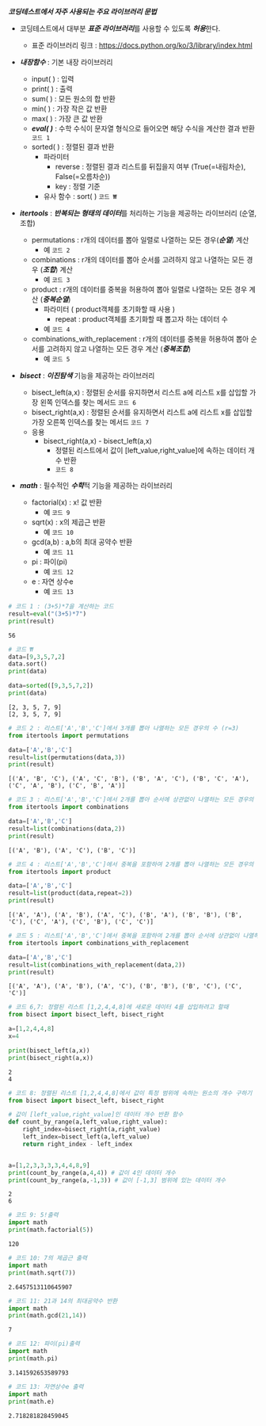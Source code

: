 ***코딩테스트에서 자주 사용되는 주요 라이브러리 문법***

- 코딩테스트에서 대부분 ***표준 라이브러리***를 사용할 수 있도록 ***허용***한다.
    - 표준 라이브러리 링크 : https://docs.python.org/ko/3/library/index.html
    
- ***내장함수*** : 기본 내장 라이브러리
    - input( ) : 입력
    - print( ) : 출력
    - sum( ) : 모든 원소의 합 반환
    - min( ) : 가장 작은 값 반환
    - max( ) : 가장 큰 값 반환
    - ***eval( )*** : 수학 수식이 문자열 형식으로 들어오면 해당 수식을 계산한 결과 반환 `코드 1`
    - sorted( ) : 정렬된 결과 반환
        - 파라미터
            - reverse : 정렬된 결과 리스트를 뒤집을지 여부 (True(=내림차순), False(=오름차순))
            - key : 정렬 기준 
        - 유사 함수 : sort( ) `코드 ₩`
    
- ***itertools*** : ***반복되는 형태의 데이터***를 처리하는 기능을 제공하는 라이브러리 (순열, 조합)
    - permutations : r개의 데이터를 뽑아 일렬로 나열하는 모든 경우(***순열***) 계산
        - 예 `코드 2`
    - combinations : r개의 데이터를 뽑아 순서를 고려하지 않고 나열하는 모든 경우 (***조합***) 계산
        - 예 `코드 3`
    - product : r개의 데이터를 중복을 허용하여 뽑아 일렬로 나열하는 모든 경우 계산 (***중복순열***)
        - 파라미터 ( product객체를 초기화할 때 사용 )
            - repeat : product객체를 초기화할 때 뽑고자 하는 데이터 수
        - 예 `코드 4`
    - combinations_with_replacement : r개의 데이터를 중복을 허용하여 뽑아 순서를 고려하지 않고 나열하는 모든 경우 계산 (***중복조합***)
        - 예 `코드 5`
- ***bisect*** : ***이진탐색*** 기능을 제공하는 라이브러리
    - bisect_left(a,x) : 정렬된 순서를 유지하면서 리스트 a에 리스트 x를 삽입할 가장 왼쪽 인덱스를 찾는 메서드 `코드 6`
    - bisect_right(a,x) : 정렬된 순서를 유지하면서 리스트 a에 리스트 x를 삽입할 가장 오른쪽 인덱스를 찾는 메서드 `코드 7`
    - 응용
        - bisect_right(a,x) - bisect_left(a,x)
            - 정렬된 리스트에서 값이 [left_value,right_value]에 속하는 데이터 개수 반환 
            - `코드 8`
- ***math*** : 필수적인 ***수학***적 기능을 제공하는 라이브러리
    - factorial(x) : x! 값 반환 
        - 예 `코드 9`
    - sqrt(x) : x의 제곱근 반환
        - 예 `코드 10`
    - gcd(a,b) : a,b의 최대 공약수 반환
        - 예 `코드 11`
    - pi : 파이(pi)
       - 예 `코드 12` 
    - e : 자연 상수e
       - 예 `코드 13`


```python
# 코드 1 : (3+5)*7을 계산하는 코드
result=eval("(3+5)*7")
print(result)
```

    56



```python
# 코드 ₩
data=[9,3,5,7,2]
data.sort()
print(data)

data=sorted([9,3,5,7,2])
print(data)
```

    [2, 3, 5, 7, 9]
    [2, 3, 5, 7, 9]



```python
# 코드 2 : 리스트['A','B','C']에서 3개를 뽑아 나열하는 모든 경우의 수 (r=3)
from itertools import permutations

data=['A','B','C']
result=list(permutations(data,3))
print(result)
```

    [('A', 'B', 'C'), ('A', 'C', 'B'), ('B', 'A', 'C'), ('B', 'C', 'A'), ('C', 'A', 'B'), ('C', 'B', 'A')]



```python
# 코드 3 : 리스트['A','B','C']에서 2개를 뽑아 순서에 상관없이 나열하는 모든 경우의 수 (r=2)
from itertools import combinations

data=['A','B','C']
result=list(combinations(data,2))
print(result)
```

    [('A', 'B'), ('A', 'C'), ('B', 'C')]



```python
# 코드 4 : 리스트['A','B','C']에서 중복을 포함하여 2개를 뽑아 나열하는 모든 경우의 수 (r=2)
from itertools import product

data=['A','B','C']
result=list(product(data,repeat=2))
print(result)
```

    [('A', 'A'), ('A', 'B'), ('A', 'C'), ('B', 'A'), ('B', 'B'), ('B', 'C'), ('C', 'A'), ('C', 'B'), ('C', 'C')]



```python
# 코드 5 : 리스트['A','B','C']에서 중복을 포함하여 2개를 뽑아 순서에 상관없이 나열하는 모든 경우의 수 (r=2)
from itertools import combinations_with_replacement

data=['A','B','C']
result=list(combinations_with_replacement(data,2))
print(result)
```

    [('A', 'A'), ('A', 'B'), ('A', 'C'), ('B', 'B'), ('B', 'C'), ('C', 'C')]



```python
# 코드 6,7: 정렬된 리스트 [1,2,4,4,8]에 새로운 데이터 4를 삽입하려고 할때 
from bisect import bisect_left, bisect_right

a=[1,2,4,4,8]
x=4

print(bisect_left(a,x))
print(bisect_right(a,x))
```

    2
    4



```python
# 코드 8: 정렬된 리스트 [1,2,4,4,8]에서 값이 특정 범위에 속하는 원소의 개수 구하기
from bisect import bisect_left, bisect_right

# 값이 [left_value,right_value]인 데이터 개수 반환 함수
def count_by_range(a,left_value,right_value):
    right_index=bisect_right(a,right_value)
    left_index=bisect_left(a,left_value)
    return right_index - left_index


a=[1,2,3,3,3,3,4,4,8,9]
print(count_by_range(a,4,4)) # 값이 4인 데이터 개수
print(count_by_range(a,-1,3)) # 값이 [-1,3] 범위에 있는 데이터 개수
```

    2
    6



```python
# 코드 9: 5!출력
import math
print(math.factorial(5))
```

    120



```python
# 코드 10: 7의 제곱근 출력
import math
print(math.sqrt(7))
```

    2.6457513110645907



```python
# 코드 11: 21과 14의 최대공약수 반환
import math
print(math.gcd(21,14))
```

    7



```python
# 코드 12: 파이(pi)출력
import math
print(math.pi)
```

    3.141592653589793



```python
# 코드 13: 자연상수e 출력
import math
print(math.e)
```

    2.718281828459045



```python

```
